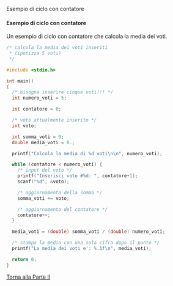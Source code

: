 Esempio di ciclo con contatore


#### Esempio di ciclo con contatore

Un esempio di ciclo con contatore che calcola la media dei voti.

```c
/* calcola la media dei voti inseriti
 * (ipotizza 5 voti)
 */

#include <stdio.h>

int main()
{
  /* bisogna inserire cinque voti!!! */
  int numero_voti = 5;

  int contatore = 0;

  /* voto attualmente inserito */
  int voto;

  int somma_voti = 0;
  double media_voti = 0.;

  printf("Calcola la media di %d voti\n\n", numero_voti);

  while (contatore < numero_voti) {
    /* input del voto */
    printf("Inserisci voto #%d: ", contatore+1);
    scanf("%d", &voto);

    /* aggiornamento della somma */
    somma_voti += voto;

    /* aggiornamento del contatore */
    contatore++;
  }

  media_voti = (double) somma_voti / (double) numero_voti;

  /* stampa la media con una sola cifra dopo il punto */
  printf("La media dei voti e': %.1f\n", media_voti);

  return 0;
}
```

<a href="/activities/2">Torna alla Parte II</a>
